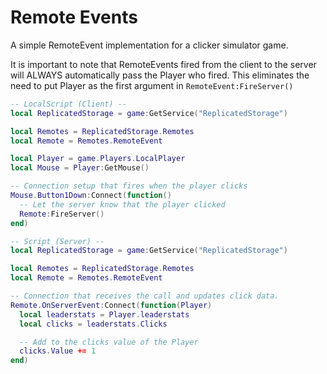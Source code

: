 # Remote Events

A simple RemoteEvent implementation for a clicker simulator game.

It is important to note that RemoteEvents fired from the client to the server will ALWAYS automatically pass the Player who fired. This eliminates the need to put Player as the first argument in `RemoteEvent:FireServer()`


```lua
-- LocalScript (Client) --
local ReplicatedStorage = game:GetService("ReplicatedStorage")

local Remotes = ReplicatedStorage.Remotes
local Remote = Remotes.RemoteEvent

local Player = game.Players.LocalPlayer
local Mouse = Player:GetMouse()

-- Connection setup that fires when the player clicks
Mouse.Button1Down:Connect(function()
  -- Let the server know that the player clicked
  Remote:FireServer()
end)

-- Script (Server) --
local ReplicatedStorage = game:GetService("ReplicatedStorage")

local Remotes = ReplicatedStorage.Remotes
local Remote = Remotes.RemoteEvent

-- Connection that receives the call and updates click data.
Remote.OnServerEvent:Connect(function(Player)
  local leaderstats = Player.leaderstats
  local clicks = leaderstats.Clicks

  -- Add to the clicks value of the Player
  clicks.Value += 1
end)
```
